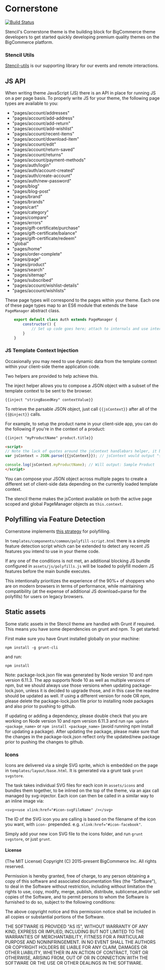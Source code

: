 # Cornerstone
[![Build Status](https://travis-ci.org/bigcommerce/cornerstone.svg?branch=master)](https://travis-ci.org/bigcommerce/cornerstone)

Stencil's Cornerstone theme is the building block for BigCommerce theme developers to get started quickly developing premium quality themes on the BigCommerce platform.

### Stencil Utils
[Stencil-utils](https://github.com/bigcommerce/stencil-utils) is our supporting library for our events and remote interactions.

## JS API
When writing theme JavaScript (JS) there is an API in place for running JS on a per page basis. To properly write JS for your theme, the following page types are available to you:

* "pages/account/addresses"
* "pages/account/add-address"
* "pages/account/add-return"
* "pages/account/add-wishlist"
* "pages/account/recent-items"
* "pages/account/download-item"
* "pages/account/edit"
* "pages/account/return-saved"
* "pages/account/returns"
* "pages/account/payment-methods"
* "pages/auth/login"
* "pages/auth/account-created"
* "pages/auth/create-account"
* "pages/auth/new-password"
* "pages/blog"
* "pages/blog-post"
* "pages/brand"
* "pages/brands"
* "pages/cart"
* "pages/category"
* "pages/compare"
* "pages/errors"
* "pages/gift-certificate/purchase"
* "pages/gift-certificate/balance"
* "pages/gift-certificate/redeem"
* "global"
* "pages/home"
* "pages/order-complete"
* "pages/page"
* "pages/product"
* "pages/search"
* "pages/sitemap"
* "pages/subscribed"
* "pages/account/wishlist-details"
* "pages/account/wishlists"

These page types will correspond to the pages within your theme. Each one of these page types map to an ES6 module that extends the base `PageManager` abstract class.

```javascript
    export default class Auth extends PageManager {
        constructor() {
            // Set up code goes here; attach to internals and use internals as you would 'this'
        }
    }
```

### JS Template Context Injection
Occasionally you may need to use dynamic data from the template context within your client-side theme application code.

Two helpers are provided to help achieve this.

The inject helper allows you to compose a JSON object with a subset of the template context to be sent to the browser.

```
{{inject "stringBasedKey" contextValue}}
```

To retrieve the parsable JSON object, just call `{{jsContext}}` after all of the `{{@inject}}` calls.

For example, to setup the product name in your client-side app, you can do the following if you're in the context of a product:

```html
{{inject "myProductName" product.title}}

<script>
// Note the lack of quotes around the jsContext handlebars helper, it becomes a string automatically.
var jsContext = JSON.parse({{jsContext}}); // jsContext would output "{\"myProductName\": \"Sample Product\"}" which can feed directly into your JavaScript

console.log(jsContext.myProductName); // Will output: Sample Product
</script>
```

You can compose your JSON object across multiple pages to create a different set of client-side data depending on the currently loaded template context.

The stencil theme makes the jsContext available on both the active page scoped and global PageManager objects as `this.context`.

## Polyfilling via Feature Detection
Cornerstone implements [this strategy](https://philipwalton.com/articles/loading-polyfills-only-when-needed/) for polyfilling.

In `templates/components/common/polyfill-script.html` there is a simple feature detection script which can be extended to detect any recent JS features you intend to use in your theme code.

If any one of the conditions is not met, an additional blocking JS bundle configured in `assets/js/polyfills.js` will be loaded to polyfill modern JS features before the main bundle executes. 

This intentionally prioritizes the experience of the 90%+ of shoppers who are on modern browsers in terms of performance, while maintaining compatibility (at the expense of additional JS download+parse for the polyfills) for users on legacy browsers.

## Static assets
Some static assets in the Stencil theme are handled with Grunt if required. This
means you have some dependencies on grunt and npm. To get started:

First make sure you have Grunt installed globally on your machine:

```
npm install -g grunt-cli
```

and run:

```
npm install
```

Note: package-lock.json file was generated by Node version 10 and npm version 6.11.3. The app supports Node 10 as well as multiple versions of npm, but we should always use those versions when updating package-lock.json, unless it is decided to upgrade those, and in this case the readme should be updated as well. If using a different version for node OR npm, please delete the package-lock.json file prior to installing node packages and also prior to pushing to github.

If updating or adding a dependency, please double check that you are working on Node version 10 and npm version 6.11.3 and run ```npm update <package_name>```  or ```npm install <package_name>``` (avoid running npm install for updating a package). After updating the package, please make sure that the changes in the package-lock.json reflect only the updated/new package prior to pushing the changes to github.


### Icons
Icons are delivered via a single SVG sprite, which is embedded on the page in
`templates/layout/base.html`. It is generated via a grunt task `grunt svgstore`.

The task takes individual SVG files for each icon in `assets/icons` and bundles
them together, to be inlined on the top of the theme, via an ajax call managed
by svg-injector. Each icon can then be called in a similar way to an inline image via:

```
<svg><use xlink:href="#icon-svgFileName" /></svg>
```

The ID of the SVG icon you are calling is based on the filename of the icon you want,
with `icon-` prepended. e.g. `xlink:href="#icon-facebook"`.

Simply add your new icon SVG file to the icons folder, and run `grunt svgstore`,
or just `grunt`.

#### License

(The MIT License)
Copyright (C) 2015-present BigCommerce Inc.
All rights reserved.

Permission is hereby granted, free of charge, to any person obtaining a copy of this software and associated documentation files (the "Software"), to deal in the Software without restriction, including without limitation the rights to use, copy, modify, merge, publish, distribute, sublicense,and/or sell copies of the Software, and to permit persons to whom the Software is furnished to do so, subject to the following conditions:

The above copyright notice and this permission notice shall be included in all copies or substantial portions of the Software.

THE SOFTWARE IS PROVIDED "AS IS", WITHOUT WARRANTY OF ANY KIND, EXPRESS OR IMPLIED, INCLUDING BUT NOT LIMITED TO THE WARRANTIES OF MERCHANTABILITY, FITNESS FOR A PARTICULAR PURPOSE AND NONINFRINGEMENT. IN NO EVENT SHALL THE AUTHORS OR COPYRIGHT HOLDERS BE LIABLE FOR ANY CLAIM, DAMAGES OR OTHER LIABILITY, WHETHER IN AN ACTION OF CONTRACT, TORT OR OTHERWISE, ARISING FROM, OUT OF OR IN CONNECTION WITH THE SOFTWARE OR THE USE OR OTHER DEALINGS IN THE SOFTWARE.
